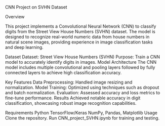 CNN Project on SVHN Dataset

Overview

This project implements a Convolutional Neural Network (CNN) to classify digits from the Street View House Numbers (SVHN) dataset. The model is designed to recognize real-world numeric data from house numbers in natural scene images, providing experience in image classification tasks and deep learning.

Dataset
Dataset: Street View House Numbers (SVHN)
Purpose: Train a CNN model to accurately identify digits in images.
Model Architecture
The CNN model includes multiple convolutional and pooling layers followed by fully connected layers to achieve high classification accuracy.

Key Features
Data Preprocessing: Handled image resizing and normalization.
Model Training: Optimized using techniques such as dropout and batch normalization.
Evaluation: Assessed accuracy and loss metrics to fine-tune performance.
Results
Achieved notable accuracy in digit classification, showcasing robust image recognition capabilities.

Requirements
Python
TensorFlow/Keras
NumPy, Pandas, Matplotlib
Usage
Clone the repository.
Run CNN_project_SVHN.ipynb for training and testing.
